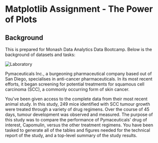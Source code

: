 # Matplotlib Assignment - The Power of Plots

## Background

This is prepared for Monash Data Analytics Data Bootcamp.
Below is the background of datasets and tasks:

![Laboratory](Images/Laboratory.jpg)

Pymaceuticals Inc., a burgeoning pharmaceutical company based out of San Diego, specialises in anti-cancer pharmaceuticals. In its most recent efforts, it began screening for potential treatments for squamous cell carcinoma (SCC), a commonly occurring form of skin cancer.

You've been given access to the complete data from their most recent animal study. In this study, 249 mice identified with SCC tumour growth were treated through a variety of drug regimens. Over the course of 45 days, tumour development was observed and measured. The purpose of this study was to compare the performance of Pymaceuticals' drug of interest, Capomulin, versus the other treatment regimens. 
You have been tasked to generate all of the tables and figures needed for the technical report of the study, and a top-level summary of the study results.
